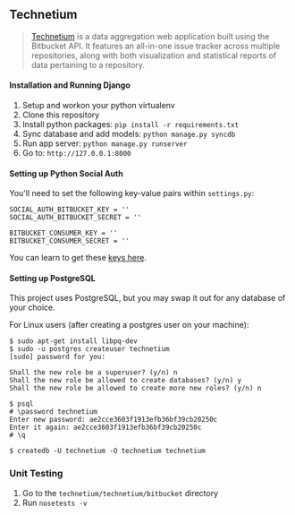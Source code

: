 Technetium
----------

> [Technetium](http://technetium.herokuapp.com/) is a data aggregation web application built using the Bitbucket API.
It features an all-in-one issue tracker across multiple repositories, along with
both visualization and statistical reports of data pertaining to a repository.


#### Installation and Running Django

1. Setup and workon your python virtualenv
2. Clone this repository
3. Install python packages: `pip install -r requirements.txt`
4. Sync database and add models: `python manage.py syncdb`
5. Run app server: `python manage.py runserver`
6. Go to: `http://127.0.0.1:8000`

#### Setting up Python Social Auth

You'll need to set the following key-value pairs within `settings.py`:

    SOCIAL_AUTH_BITBUCKET_KEY = ''
	SOCIAL_AUTH_BITBUCKET_SECRET = ''

	BITBUCKET_CONSUMER_KEY = ''
	BITBUCKET_CONSUMER_SECRET = ''

You can learn to get these [keys here](http://django-social-auth.readthedocs.org/en/latest/configuration.html).

#### Setting up PostgreSQL

This project uses PostgreSQL, but you may swap it out for any database of your choice. 

For Linux users (after creating a postgres user on your machine):
	
	$ sudo apt-get install libpq-dev
    $ sudo -u postgres createuser technetium
	[sudo] password for you:

	Shall the new role be a superuser? (y/n) n
	Shall the new role be allowed to create databases? (y/n) y
	Shall the new role be allowed to create more new roles? (y/n) n

	$ psql
	# \password technetium
	Enter new password: ae2cce3603f1913efb36bf39cb20250c
	Enter it again: ae2cce3603f1913efb36bf39cb20250c
	# \q

	$ createdb -U technetium -O technetium technetium

### Unit Testing

1. Go to the `technetium/technetium/bitbucket` directory
2. Run `nosetests -v`
